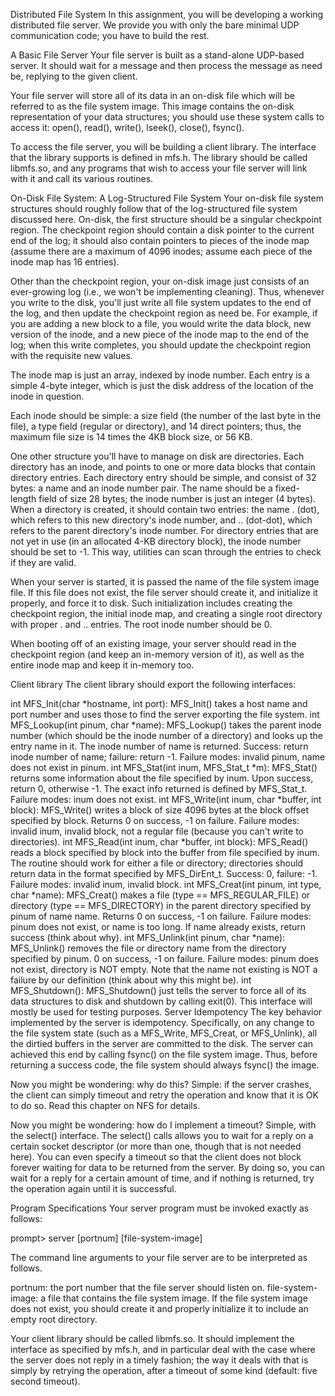 Distributed File System
In this assignment, you will be developing a working distributed file server. We provide you with only the bare minimal UDP communication code; you have to build the rest.

A Basic File Server
Your file server is built as a stand-alone UDP-based server. It should wait for a message and then process the message as need be, replying to the given client.

Your file server will store all of its data in an on-disk file which will be referred to as the file system image. This image contains the on-disk representation of your data structures; you should use these system calls to access it: open(), read(), write(), lseek(), close(), fsync().

To access the file server, you will be building a client library. The interface that the library supports is defined in mfs.h. The library should be called libmfs.so, and any programs that wish to access your file server will link with it and call its various routines.

On-Disk File System: A Log-Structured File System
Your on-disk file system structures should roughly follow that of the log-structured file system discussed here. On-disk, the first structure should be a singular checkpoint region. The checkpoint region should contain a disk pointer to the current end of the log; it should also contain pointers to pieces of the inode map (assume there are a maximum of 4096 inodes; assume each piece of the inode map has 16 entries).

Other than the checkpoint region, your on-disk image just consists of an ever-growing log (i.e., we won't be implementing cleaning). Thus, whenever you write to the disk, you'll just write all file system updates to the end of the log, and then update the checkpoint region as need be. For example, if you are adding a new block to a file, you would write the data block, new version of the inode, and a new piece of the inode map to the end of the log; when this write completes, you should update the checkpoint region with the requisite new values.

The inode map is just an array, indexed by inode number. Each entry is a simple 4-byte integer, which is just the disk address of the location of the inode in question.

Each inode should be simple: a size field (the number of the last byte in the file), a type field (regular or directory), and 14 direct pointers; thus, the maximum file size is 14 times the 4KB block size, or 56 KB.

One other structure you'll have to manage on disk are directories. Each directory has an inode, and points to one or more data blocks that contain directory entries. Each directory entry should be simple, and consist of 32 bytes: a name and an inode number pair. The name should be a fixed-length field of size 28 bytes; the inode number is just an integer (4 bytes). When a directory is created, it should contain two entries: the name . (dot), which refers to this new directory's inode number, and .. (dot-dot), which refers to the parent directory's inode number. For directory entries that are not yet in use (in an allocated 4-KB directory block), the inode number should be set to -1. This way, utilities can scan through the entries to check if they are valid.

When your server is started, it is passed the name of the file system image file. If this file does not exist, the file server should create it, and initialize it properly, and force it to disk. Such initialization includes creating the checkpoint region, the initial inode map, and creating a single root directory with proper . and .. entries. The root inode number should be 0.

When booting off of an existing image, your server should read in the checkpoint region (and keep an in-memory version of it), as well as the entire inode map and keep it in-memory too.

Client library
The client library should export the following interfaces:

int MFS_Init(char *hostname, int port): MFS_Init() takes a host name and port number and uses those to find the server exporting the file system.
int MFS_Lookup(int pinum, char *name): MFS_Lookup() takes the parent inode number (which should be the inode number of a directory) and looks up the entry name in it. The inode number of name is returned. Success: return inode number of name; failure: return -1. Failure modes: invalid pinum, name does not exist in pinum.
int MFS_Stat(int inum, MFS_Stat_t *m): MFS_Stat() returns some information about the file specified by inum. Upon success, return 0, otherwise -1. The exact info returned is defined by MFS_Stat_t. Failure modes: inum does not exist.
int MFS_Write(int inum, char *buffer, int block): MFS_Write() writes a block of size 4096 bytes at the block offset specified by block. Returns 0 on success, -1 on failure. Failure modes: invalid inum, invalid block, not a regular file (because you can't write to directories).
int MFS_Read(int inum, char *buffer, int block): MFS_Read() reads a block specified by block into the buffer from file specified by inum. The routine should work for either a file or directory; directories should return data in the format specified by MFS_DirEnt_t. Success: 0, failure: -1. Failure modes: invalid inum, invalid block.
int MFS_Creat(int pinum, int type, char *name): MFS_Creat() makes a file (type == MFS_REGULAR_FILE) or directory (type == MFS_DIRECTORY) in the parent directory specified by pinum of name name. Returns 0 on success, -1 on failure. Failure modes: pinum does not exist, or name is too long. If name already exists, return success (think about why).
int MFS_Unlink(int pinum, char *name): MFS_Unlink() removes the file or directory name from the directory specified by pinum. 0 on success, -1 on failure. Failure modes: pinum does not exist, directory is NOT empty. Note that the name not existing is NOT a failure by our definition (think about why this might be).
int MFS_Shutdown(): MFS_Shutdown() just tells the server to force all of its data structures to disk and shutdown by calling exit(0). This interface will mostly be used for testing purposes.
Server Idempotency
The key behavior implemented by the server is idempotency. Specifically, on any change to the file system state (such as a MFS_Write, MFS_Creat, or MFS_Unlink), all the dirtied buffers in the server are committed to the disk. The server can achieved this end by calling fsync() on the file system image. Thus, before returning a success code, the file system should always fsync() the image.

Now you might be wondering: why do this? Simple: if the server crashes, the client can simply timeout and retry the operation and know that it is OK to do so. Read this chapter on NFS for details.

Now you might be wondering: how do I implement a timeout? Simple, with the select() interface. The select() calls allows you to wait for a reply on a certain socket descriptor (or more than one, though that is not needed here). You can even specify a timeout so that the client does not block forever waiting for data to be returned from the server. By doing so, you can wait for a reply for a certain amount of time, and if nothing is returned, try the operation again until it is successful.

Program Specifications
Your server program must be invoked exactly as follows:

prompt> server [portnum] [file-system-image]

The command line arguments to your file server are to be interpreted as follows.

portnum: the port number that the file server should listen on.
file-system-image: a file that contains the file system image.
If the file system image does not exist, you should create it and properly initialize it to include an empty root directory.

Your client library should be called libmfs.so. It should implement the interface as specified by mfs.h, and in particular deal with the case where the server does not reply in a timely fashion; the way it deals with that is simply by retrying the operation, after a timeout of some kind (default: five second timeout).
